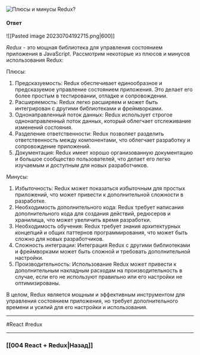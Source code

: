 ![Плюсы и минусы Redux?](https://youtu.be/HBSAjY-xh3k?t=767)

#### Ответ

![[Pasted image 20230704192715.png|600]]

*Redux* - это мощная библиотека для управления состоянием приложения в JavaScript. Рассмотрим некоторые из плюсов и минусов использования Redux:

Плюсы:
1. Предсказуемость: Redux обеспечивает единообразное и предсказуемое управление состоянием приложения. Это делает его более простым в тестировании, отладке и сопровождении.
2. Расширяемость: Redux легко расширяем и может быть интегрирован с другими библиотеками и фреймворками.
3. Однонаправленный поток данных: Redux использует строгое однонаправленный поток данных, который облегчает отслеживание изменений состояния.
4. Разделение ответственности: Redux позволяет разделить ответственность между компонентами, что облегчает разработку и сопровождение приложений.
5. Документация: Redux имеет хорошо организованную документацию и большое сообщество пользователей, что делает его легко изучаемым и доступным для новых разработчиков.

Минусы:
1. Избыточность: Redux может показаться избыточным для простых приложений, что может привести к дополнительной сложности в разработке.
2. Необходимость дополнительного кода: Redux требует написания дополнительного кода для создания действий, редюсеров и хранилища, что может увеличить время разработки.
3. Необходимость обучения: Redux требует знания архитектурных концепций и общих паттернов программирования, что может быть сложно для новых разработчиков.
4. Сложность интеграции: Интеграция Redux с другими библиотеками и фреймворками может быть сложной и требовать дополнительной настройки.
5. Производительность: Использование Redux может привести к дополнительным накладным расходам на производительность в случае, если его не используют правильно или его настройки не оптимизированы.

В целом, Redux является мощным и эффективным инструментом для управления состоянием приложения, но требует дополнительного времени и усилий для его настройки и использования.

____
#React #redux 

____

### [[004 React + Redux|Назад]]
